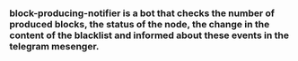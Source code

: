 ### block-producing-notifier is a bot that checks the number of produced blocks, the status of the node, the change in the content of the blacklist and  informed about these events in the telegram mesenger.
